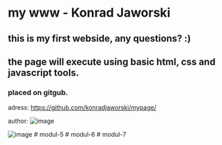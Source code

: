 ﻿# my www - Konrad Jaworski
 
 ## this is my first webside, any questions? :)
 
 ## the page will execute using basic html, css and javascript tools.
 ### placed on gitgub.

adress:
https://github.com/konradjaworski/mypage/

author:
![image](https://github.com/konradjaworski/mypage/blob/main/foto1.jpg)

 
 ![image](https://user-images.githubusercontent.com/120027291/207297236-502ed6ef-d52f-4233-81fa-2b4a3f35187f.png)
#   m o d u l - 5  
 #   m o d u l - 6  
 #   m o d u l - 7  
 